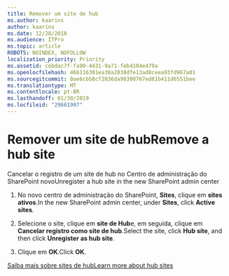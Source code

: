 ```yaml
---
title: Remover um site de hub
ms.author: kaarins
author: kaarins
ms.date: 12/28/2018
ms.audience: ITPro
ms.topic: article
ROBOTS: NOINDEX, NOFOLLOW
localization_priority: Priority
ms.assetid: cebdac7f-fa90-4431-9a71-feb4104e479a
ms.openlocfilehash: 466116301ea38a2838dfe13ad8ceea93fd967a01
ms.sourcegitcommit: 0ae6cbb8cf2836da98300767ed81b411d6551bee
ms.translationtype: MT
ms.contentlocale: pt-BR
ms.lasthandoff: 01/30/2019
ms.locfileid: "29661997"
---
```

# <a name="remove-a-hub-site"></a><span data-ttu-id="4ba58-102">Remover um site de hub</span><span class="sxs-lookup"><span data-stu-id="4ba58-102">Remove a hub site</span></span>

<span data-ttu-id="4ba58-103">Cancelar o registro de um site de hub no Centro de administração do SharePoint novo</span><span class="sxs-lookup"><span data-stu-id="4ba58-103">Unregister a hub site in the new SharePoint admin center</span></span>
  
1. <span data-ttu-id="4ba58-104">No novo centro de administração do SharePoint, **Sites**, clique em **sites ativos**.</span><span class="sxs-lookup"><span data-stu-id="4ba58-104">In the new SharePoint admin center, under **Sites**, click **Active sites**.</span></span> 
    
2. <span data-ttu-id="4ba58-105">Selecione o site, clique em **site de Hub**e, em seguida, clique em **Cancelar registro como site de hub**.</span><span class="sxs-lookup"><span data-stu-id="4ba58-105">Select the site, click **Hub site**, and then click **Unregister as hub site**.</span></span> 
    
3. <span data-ttu-id="4ba58-106">Clique em **OK**.</span><span class="sxs-lookup"><span data-stu-id="4ba58-106">Click **OK**.</span></span> 
    
[<span data-ttu-id="4ba58-107">Saiba mais sobre sites de hub</span><span class="sxs-lookup"><span data-stu-id="4ba58-107">Learn more about hub sites</span></span>](https://support.office.com/article/what-is-a-sharepoint-hub-site-fe26ae84-14b7-45b6-a6d1-948b3966427f?ui=en-US&amp;rs=en-US&amp;ad=US)
  

